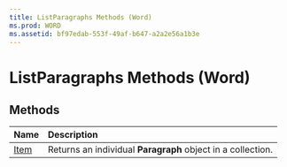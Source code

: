 ```yaml
---
title: ListParagraphs Methods (Word)
ms.prod: WORD
ms.assetid: bf97edab-553f-49af-b647-a2a2e56a1b3e
---
```



# ListParagraphs Methods (Word)

## Methods



|**Name**|**Description**|
|:-----|:-----|
|[Item](listparagraphs-item-method-word.md)|Returns an individual  **Paragraph** object in a collection.|

